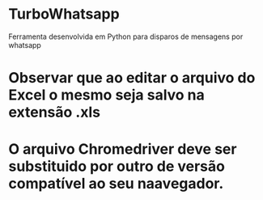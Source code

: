 # TurboWhatsapp
Ferramenta desenvolvida em Python para disparos de mensagens por whatsapp
# Observar que ao editar o arquivo do Excel o mesmo seja salvo na extensão .xls
# O arquivo Chromedriver deve ser substituido por outro de versão compatível ao seu naavegador.
